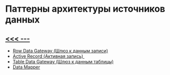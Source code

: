 # Паттерны архитектуры источников данных
## [<<< ---](../PoEAA.md)

- [Row Data Gateway (Шлюз к данным записи)](sourcedata/rowdatagateway.md)
- [Active Record (Активная запись) ](sourcedata/activerecord.md)
- [Table Data Gateway (Шлюз к данным таблицы)](sourcedata/tabledatagateway.md)
- [Data Mapper](sourcedata/datamapper.md)